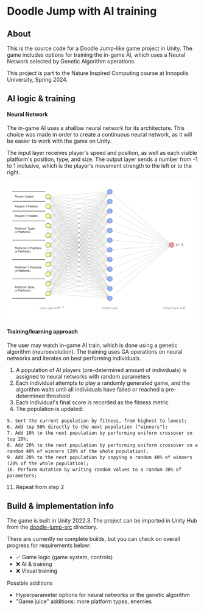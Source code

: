 # Doodle Jump with AI training

## About
This is the source code for a Doodle Jump-like game project in Unity. The game includes options for training the in-game AI, which uses a Neural Network selected by Genetic Algorithm operations.

This project is part to the Nature Inspired Computing course at Innopolis University, Spring 2024.


## AI logic & training

#### Neural Network
The in-game AI uses a shallow neural network for its architecture. This choice was made in order to create a continuous neural network, as it will be easier to work with the game on Unity.

The input layer receives player's speed and position, as well as each visible platform's position, type, and size. The output layer sends a number from -1 to 1 inclusive, which is the player's movement strength to the left or to the right.

![Neural network architecture graphic](/images/doodle-nn-architecture.png)

#### Training/learning approach
The user may watch in-game AI train, which is done using a genetic algorithm (neuroevolution). The training uses GA operations on neural networks and iterates on best performing individuals.

1. A population of AI players (pre-determined amount of individuals) is assigned to neural networks with random parameters
2. Each individual attempts to play a randomly generated game, and the algorithm waits until all individuals have failed or reached a pre-determined threshold
3. Each individual's final score is recorded as the fitness metric
4. The population is updated:
  ```
  5. Sort the current population by fitness, from highest to lowest;
  6. Add top 50% directly to the next population ("winners");
  7. Add 10% to the next population by performing uniform crossover on top 20%;
  8. Add 20% to the next population by performing uniform crossover on a random 40% of winners (20% of the whole population);
  9. Add 20% to the next population by copying a random 40% of winners (20% of the whole population);
  10. Perform mutation by writing random values to a random 30% of parameters;
  ```
11. Repeat from step 2


## Build & implementation info

The game is built in Unity 2022.3. The project can be imported in Unity Hub from the [doodle-jump-src](doodle-jump-src) directory.

There are currently no complete builds, but you can check on overall progress for requirements below:
- ✅ Game logic (game system, controls)
- ❌ AI & training
- ❌ Visual training

Possible additions
- Hyperparameter options for neural networks or the genetic algorithm
- "Game juice" additions: more platform types, enemies
